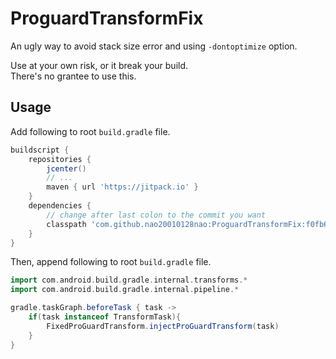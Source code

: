 # ProguardTransformFix
An ugly way to avoid stack size error and using `-dontoptimize` option.   
    
Use at your own risk, or it break your build.     
There's no grantee to use this.
     
## Usage
Add following to root `build.gradle` file.

```groovy
buildscript {
    repositories {
        jcenter()
        // ...
        maven { url 'https://jitpack.io' }
    }
    dependencies {
        // change after last colon to the commit you want
        classpath 'com.github.nao20010128nao:ProguardTransformFix:f0fb66b'
    }
}
```

Then, append following to root `build.gradle` file.

```groovy
import com.android.build.gradle.internal.transforms.*
import com.android.build.gradle.internal.pipeline.*

gradle.taskGraph.beforeTask { task ->
    if(task instanceof TransformTask){
        FixedProGuardTransform.injectProGuardTransform(task)
    }
}
```

